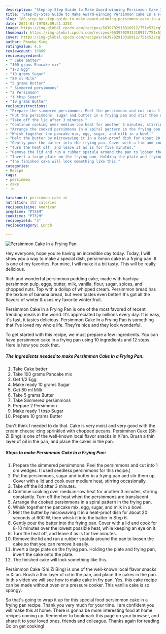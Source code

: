 ```yaml
---
description: "Step-by-Step Guide to Make Award-winning Persimmon Cake In a Frying Pan"
title: "Step-by-Step Guide to Make Award-winning Persimmon Cake In a Frying Pan"
slug: 180-step-by-step-guide-to-make-award-winning-persimmon-cake-in-a-frying-pan
date: 2021-01-19T08:59:41.325Z
image: https://img-global.cpcdn.com/recipes/6639702913318912/751x532cq70/persimmon-cake-in-a-frying-pan-recipe-main-photo.jpg
thumbnail: https://img-global.cpcdn.com/recipes/6639702913318912/751x532cq70/persimmon-cake-in-a-frying-pan-recipe-main-photo.jpg
cover: https://img-global.cpcdn.com/recipes/6639702913318912/751x532cq70/persimmon-cake-in-a-frying-pan-recipe-main-photo.jpg
author: Phoebe King
ratingvalue: 4.5
reviewcount: 10869
recipeingredient:
- " Cake batter"
- "100 grams Pancake mix"
- "1/2 Egg"
- "10 grams Sugar"
- "80 ml Milk"
- "5 grams Butter"
- " Simmered persimmons"
- "2 Persimmon"
- "1 tbsp Sugar"
- "10 grams Butter"
recipeinstructions:
- "Prepare the simmered persimmons: Peel the persimmons and cut into 1 cm wedges. (I used seedless persimmons for this recipe.)"
- "Put the persimmons, sugar and butter in a frying pan and stir them up. Cover with a lid and cook over medium heat, stirring occasionally."
- "Take off the lid after 3 minutes."
- "Continue cooking over medium-low heat for another 3 minutes, stirring constantly. Turn off the heat when the persimmons are translucent."
- "Arrange the cooked persimmons in a spiral pattern in the frying pan."
- "Whisk together the pancake mix, egg, sugar, and milk in a bowl."
- "Melt the butter by microwaving it in a heat-proof dish for about 20 seconds at 600 W, then whisk it into the batter in Step 6."
- "Gently pour the batter into the frying pan. Cover with a lid and cook for 8-10 minutes over the lowest possible heat, while keeping an eye on it."
- "Turn the heat off, and leave it as is for five minutes."
- "Remove the lid and run a rubber spatula around the pan to loosen the cake so that you can remove it easily."
- "Invert a large plate on the frying pan. Holding the plate and frying pan, invert the cake onto the plate."
- "The finished cake will look something like this."
categories:
- Recipe
tags:
- persimmon
- cake
- in

katakunci: persimmon cake in 
nutrition: 153 calories
recipecuisine: American
preptime: "PT38M"
cooktime: "PT32M"
recipeyield: "3"
recipecategory: Lunch

---
```



![Persimmon Cake In a Frying Pan](https://img-global.cpcdn.com/recipes/6639702913318912/751x532cq70/persimmon-cake-in-a-frying-pan-recipe-main-photo.jpg)

Hey everyone, hope you're having an incredible day today. Today, I will show you a way to make a special dish, persimmon cake in a frying pan. It is one of my favorites. For mine, I will make it a bit tasty. This will be really delicious.

Rich and wonderful persimmon pudding cake, made with hachiya persimmon pulp, eggs, butter, milk, vanilla, flour, sugar, spices, and chopped nuts. Top with a dollop of whipped cream. Persimmon bread has the texture of banana bread, but even tastes even better! It&#39;s got all the flavors of winter &amp; uses my favorite winter fruit.

Persimmon Cake In a Frying Pan is one of the most favored of recent trending meals in the world. It's appreciated by millions every day. It is easy, it's fast, it tastes delicious. Persimmon Cake In a Frying Pan is something that I've loved my whole life. They're nice and they look wonderful.


To get started with this recipe, we must prepare a few ingredients. You can have persimmon cake in a frying pan using 10 ingredients and 12 steps. Here is how you cook that.

<!--inarticleads1-->

##### The ingredients needed to make Persimmon Cake In a Frying Pan:

1. Take  Cake batter
1. Take 100 grams Pancake mix
1. Get 1/2 Egg
1. Make ready 10 grams Sugar
1. Get 80 ml Milk
1. Take 5 grams Butter
1. Take  Simmered persimmons
1. Prepare 2 Persimmon
1. Make ready 1 tbsp Sugar
1. Prepare 10 grams Butter


Don&#39;t think I needed to do that. Cake is very moist and very good with the cream cheese icing sprinkled with chopped pecans. Persimmon Cake (Shi Zi Bing) is one of the well-known local flavor snacks in Xi&#39;an. Brush a thin layer of oil in the pan, and place the cakes in the pan. 

<!--inarticleads2-->

##### Steps to make Persimmon Cake In a Frying Pan:

1. Prepare the simmered persimmons: Peel the persimmons and cut into 1 cm wedges. (I used seedless persimmons for this recipe.)
1. Put the persimmons, sugar and butter in a frying pan and stir them up. Cover with a lid and cook over medium heat, stirring occasionally.
1. Take off the lid after 3 minutes.
1. Continue cooking over medium-low heat for another 3 minutes, stirring constantly. Turn off the heat when the persimmons are translucent.
1. Arrange the cooked persimmons in a spiral pattern in the frying pan.
1. Whisk together the pancake mix, egg, sugar, and milk in a bowl.
1. Melt the butter by microwaving it in a heat-proof dish for about 20 seconds at 600 W, then whisk it into the batter in Step 6.
1. Gently pour the batter into the frying pan. Cover with a lid and cook for 8-10 minutes over the lowest possible heat, while keeping an eye on it.
1. Turn the heat off, and leave it as is for five minutes.
1. Remove the lid and run a rubber spatula around the pan to loosen the cake so that you can remove it easily.
1. Invert a large plate on the frying pan. Holding the plate and frying pan, invert the cake onto the plate.
1. The finished cake will look something like this.


Persimmon Cake (Shi Zi Bing) is one of the well-known local flavor snacks in Xi&#39;an. Brush a thin layer of oil in the pan, and place the cakes in the pan. In this video we will see how to make cake in fry pan. Yes, this cake recipe can be made without oven or a pressure cooker. This vanilla cake is so spongy. 

So that's going to wrap it up for this special food persimmon cake in a frying pan recipe. Thank you very much for your time. I am confident you will make this at home. There is gonna be more interesting food at home recipes coming up. Remember to bookmark this page on your browser, and share it to your loved ones, friends and colleague. Thanks again for reading. Go on get cooking!
